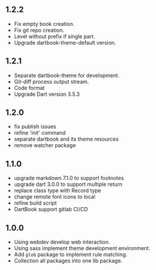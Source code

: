 ## 1.2.2
- Fix empty book creation.
- Fix git repo creation.
- Level without prefix if single part.
- Upgrade dartbook-theme-default version.

## 1.2.1

- Separate dartbook-theme for development.
- Git-diff process output stream.
- Code format
- Upgrade Dart version 3.5.3

## 1.2.0

- fix publish issues
- refine 'init' command
- separate dartbook and its theme resources
- remove watcher package

## 1.1.0

- upgrade markdown 7.1.0 to support footnotes
- upgrade dart 3.0.0 to support multiple return
- replace class type with Record type
- change remote font icons to local
- refine build script
- DartBook support gitlab CI/CD

## 1.0.0

- Using webdev develop web interaction.
- Using sass implement theme development environment.
- Add `glob` package to implement rule matching.
- Collection all packages into one lib package.
